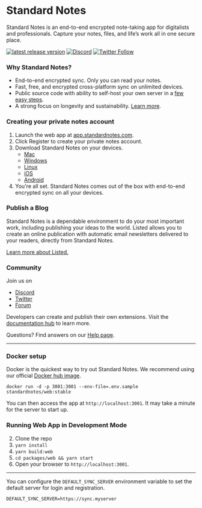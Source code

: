 # Standard Notes

Standard Notes is an end-to-end encrypted note-taking app for digitalists and professionals. Capture your notes, files, and life’s work all in one secure place.

[![latest release version](https://img.shields.io/github/v/release/standardnotes/app)](https://github.com/standardnotes/app/releases)
[![Discord](https://img.shields.io/badge/discord-standardnotes-CC2B5E.svg?style=flat&logo=discord)](https://standardnotes.com/discord)
[![Twitter Follow](https://img.shields.io/badge/follow-%40standardnotes-blue.svg?style=flat&logo=twitter)](https://twitter.com/standardnotes)

### Why Standard Notes?

- End-to-end encrypted sync. Only you can read your notes.
- Fast, free, and encrypted cross-platform sync on unlimited devices.
- Public source code with ability to self-host your own server in a [few easy steps](https://standardnotes.com/help/self-hosting/getting-started).
- A strong focus on longevity and sustainability. [Learn more](https://standardnotes.com/longevity).

### Creating your private notes account

1. Launch the web app at [app.standardnotes.com](https://app.standardnotes.com).
2. Click Register to create your private notes account.
3. Download Standard Notes on your devices.
	- [Mac](https://standardnotes.com/download)
	- [Windows](https://standardnotes.com/download)
	- [Linux](https://standardnotes.com/download)
	- [iOS](https://standardnotes.com/download/https://itunes.apple.com/us/app/standard-notes/id1285392450?mt=8)
	- [Android](https://play.google.com/store/apps/details?id=com.standardnotes)
4. You're all set. Standard Notes comes out of the box with end-to-end encrypted sync on all your devices.

### Publish a Blog

Standard Notes is a dependable environment to do your most important work, including publishing your ideas to the world. Listed allows you to create an online publication with automatic email newsletters delivered to your readers, directly from Standard Notes.

[Learn more about Listed.](https://listed.to/)

### Community

Join us on

- [Discord](https://standardnotes.com/discord)
- [Twitter](https://twitter.com/StandardNotes)
- [Forum](https://standardnotes.com/forum)

Developers can create and publish their own extensions. Visit the [documentation hub](https://standardnotes.com/help/plugins/intro) to learn more.

Questions? Find answers on our [Help page](https://standardnotes.com/help).

---

### Docker setup

Docker is the quickest way to try out Standard Notes. We recommend using our official [Docker hub image](https://hub.docker.com/repository/docker/standardnotes/web).

```
docker run -d -p 3001:3001 --env-file=.env.sample standardnotes/web:stable
```

You can then access the app at `http://localhost:3001`. It may take a minute for the server to start up.

### Running Web App in Development Mode

2. Clone the repo
3. `yarn install`
4. `yarn build:web`
5. `cd packages/web && yarn start`
6. Open your browser to `http://localhost:3001`.

---

You can configure the `DEFAULT_SYNC_SERVER` environment variable to set the default server for login and registration.

```
DEFAULT_SYNC_SERVER=https://sync.myserver
```
